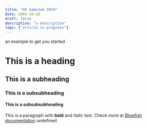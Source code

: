 ```yaml
---
title: "XR GameJam 2024"
date: 2004-10-28
draft: false
description: "a description"
tags: ["article in progress"]
---
```

 an example to get you started
# This is a heading
## This is a subheading
### This is a subsubheading
#### This is a subsubsubheading
This is a paragraph with **bold** and *italic* text.
Check more at [Blowfish documentation](https://blowfish.page/)
undefined